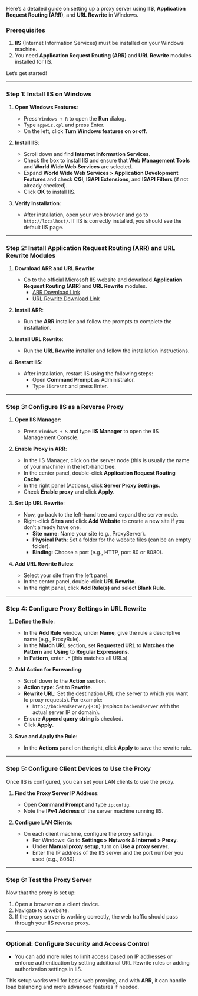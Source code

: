 Here’s a detailed guide on setting up a proxy server using **IIS**, **Application Request Routing (ARR)**, and **URL Rewrite** in Windows.

### Prerequisites
1. **IIS** (Internet Information Services) must be installed on your Windows machine.
2. You need **Application Request Routing (ARR)** and **URL Rewrite** modules installed for IIS.

Let’s get started!

---

### Step 1: Install IIS on Windows

1. **Open Windows Features**:
   - Press `Windows + R` to open the **Run** dialog.
   - Type `appwiz.cpl` and press Enter.
   - On the left, click **Turn Windows features on or off**.

2. **Install IIS**:
   - Scroll down and find **Internet Information Services**.
   - Check the box to install IIS and ensure that **Web Management Tools** and **World Wide Web Services** are selected.
   - Expand **World Wide Web Services > Application Development Features** and check **CGI**, **ISAPI Extensions**, and **ISAPI Filters** (if not already checked).
   - Click **OK** to install IIS.

3. **Verify Installation**:
   - After installation, open your web browser and go to `http://localhost/`. If IIS is correctly installed, you should see the default IIS page.

---

### Step 2: Install Application Request Routing (ARR) and URL Rewrite Modules

1. **Download ARR and URL Rewrite**:
   - Go to the official Microsoft IIS website and download **Application Request Routing (ARR)** and **URL Rewrite** modules.
     - [ARR Download Link](https://www.iis.net/downloads/microsoft/application-request-routing)
     - [URL Rewrite Download Link](https://www.iis.net/downloads/microsoft/url-rewrite)

2. **Install ARR**:
   - Run the **ARR** installer and follow the prompts to complete the installation.

3. **Install URL Rewrite**:
   - Run the **URL Rewrite** installer and follow the installation instructions.

4. **Restart IIS**:
   - After installation, restart IIS using the following steps:
     - Open **Command Prompt** as Administrator.
     - Type `iisreset` and press Enter.

---

### Step 3: Configure IIS as a Reverse Proxy

1. **Open IIS Manager**:
   - Press `Windows + S` and type **IIS Manager** to open the IIS Management Console.

2. **Enable Proxy in ARR**:
   - In the IIS Manager, click on the server node (this is usually the name of your machine) in the left-hand tree.
   - In the center panel, double-click **Application Request Routing Cache**.
   - In the right panel (Actions), click **Server Proxy Settings**.
   - Check **Enable proxy** and click **Apply**.

3. **Set Up URL Rewrite**:
   - Now, go back to the left-hand tree and expand the server node.
   - Right-click **Sites** and click **Add Website** to create a new site if you don’t already have one.
     - **Site name**: Name your site (e.g., ProxyServer).
     - **Physical Path**: Set a folder for the website files (can be an empty folder).
     - **Binding**: Choose a port (e.g., HTTP, port 80 or 8080).

4. **Add URL Rewrite Rules**:
   - Select your site from the left panel.
   - In the center panel, double-click **URL Rewrite**.
   - In the right panel, click **Add Rule(s)** and select **Blank Rule**.

---

### Step 4: Configure Proxy Settings in URL Rewrite

1. **Define the Rule**:
   - In the **Add Rule** window, under **Name**, give the rule a descriptive name (e.g., ProxyRule).
   - In the **Match URL** section, set **Requested URL** to **Matches the Pattern** and **Using** to **Regular Expressions**.
   - In **Pattern**, enter `.*` (this matches all URLs).

2. **Add Action for Forwarding**:
   - Scroll down to the **Action** section.
   - **Action type**: Set to **Rewrite**.
   - **Rewrite URL**: Set the destination URL (the server to which you want to proxy requests). For example:
     - `http://backendserver/{R:0}` (replace `backendserver` with the actual server IP or domain).
   - Ensure **Append query string** is checked.
   - Click **Apply**.

3. **Save and Apply the Rule**:
   - In the **Actions** panel on the right, click **Apply** to save the rewrite rule.

---

### Step 5: Configure Client Devices to Use the Proxy

Once IIS is configured, you can set your LAN clients to use the proxy.

1. **Find the Proxy Server IP Address**:
   - Open **Command Prompt** and type `ipconfig`.
   - Note the **IPv4 Address** of the server machine running IIS.

2. **Configure LAN Clients**:
   - On each client machine, configure the proxy settings.
     - For Windows: Go to **Settings > Network & Internet > Proxy**.
     - Under **Manual proxy setup**, turn on **Use a proxy server**.
     - Enter the IP address of the IIS server and the port number you used (e.g., 8080).

---

### Step 6: Test the Proxy Server

Now that the proxy is set up:

1. Open a browser on a client device.
2. Navigate to a website.
3. If the proxy server is working correctly, the web traffic should pass through your IIS reverse proxy.

---

### Optional: Configure Security and Access Control

- You can add more rules to limit access based on IP addresses or enforce authentication by setting additional URL Rewrite rules or adding authorization settings in IIS.

This setup works well for basic web proxying, and with **ARR**, it can handle load balancing and more advanced features if needed.
